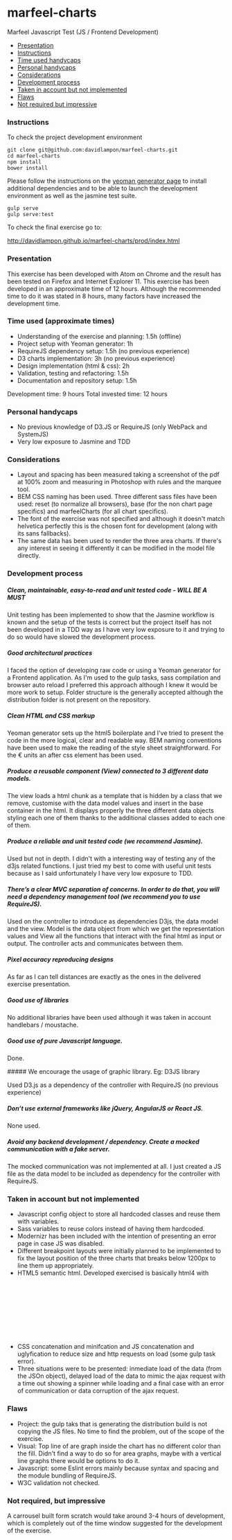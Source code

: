 # marfeel-charts
Marfeel Javascript Test (JS / Frontend Development)

* [Presentation](#presentation)
* [Instructions](#instructions)
* [Time used handycaps](#time_used)
* [Personal handycaps](#personal_handycaps)
* [Considerations](#considerations)
* [Development process](#development_proces)
* [Taken in account but not implemented](#account)
* [Flaws](#flaws)
* [Not required but impressive](#impressive)

### <a name="instructions"></a>Instructions

To check the project development environment

```
git clone git@github.com:davidlampon/marfeel-charts.git
cd marfeel-charts
npm install
bower install
```

Please follow the instructions on the <a href="https://github.com/yeoman/generator-webapp">yeoman generator page</a> to install additional dependencies and to be able to launch the development environment as well as the jasmine test suite.

```
gulp serve
gulp serve:test
```

To check the final exercise go to:

<a href="http://davidlampon.github.io/marfeel-charts/prod/index.html">http://davidlampon.github.io/marfeel-charts/prod/index.html</a>

### <a name="presentation"></a>Presentation

This exercise has been developed with Atom on Chrome and the result has been tested on Firefox and Internet Explorer 11. This exercise has been developed in an approximate time of 12 hours. Although the recommended time to do it was stated in 8 hours, many factors have increased the development time.

### <a name="time_used"></a>Time used (approximate times)
* Understanding of the exercise and planning: 1.5h (offline)
* Project setup with Yeoman generator: 1h
* RequireJS dependency setup: 1.5h (no previous experience)
* D3 charts implementation: 3h (no previous experience)
* Design implementation (html & css): 2h
* Validation, testing and refactoring: 1.5h
* Documentation and repository setup: 1.5h

Development time: 9 hours
Total invested time: 12 hours

### <a name="personal_handycaps"></a>Personal handycaps
* No previous knowledge of D3.JS or RequireJS (only WebPack and SystemJS)
* Very low exposure to Jasmine and TDD

### <a name="considerations"></a>Considerations
* Layout and spacing has been measured taking a screenshot of the pdf at 100% zoom and measuring in Photoshop with rules and the marquee tool. 
* BEM CSS naming has been used. Three different sass files have been used: reset (to normalize all browsers), base (for the non chart page specifics) and marfeelCharts (for all chart specifics).
* The font of the exercise was not specified and although it doesn't match helvetica perfectly this is the chosen font for development (along with its sans fallbacks).
* The same data has been used to render the three area charts. If there's any interest in seeing it differently it can be modified in the model file directly.

### <a name="development_proces"></a>Development process

##### Clean, maintainable, easy-to-read and unit tested code - WILL BE A MUST 

Unit testing has been implemented to show that the Jasmine workflow is known and the setup of the tests is correct but the project itself has not been developed in a TDD way as I have very low exposure to it and trying to do so would have slowed the development process.

##### Good architectural practices 

I faced the option of developing raw code or using a Yeoman generator for a Frontend application. As I'm used to the gulp tasks, sass compilation and browser auto reload I preferred this approach although I knew it would be more work to setup. Folder structure is the generally accepted although the distribution folder is not present on the repository. 

##### Clean HTML and CSS markup 

Yeoman generator sets up the html5 boilerplate and I've tried to present the code in the more logical, clear and readable way. BEM naming conventions have been used to make the reading of the style sheet straightforward. For the € units an after css element has been used.

##### Produce a reusable component (View) connected to 3 different data models. 

The view loads a html chunk as a template that is hidden by a class that we remove, customise with the data model values and insert in the base container in the html. It displays properly the three different data objects styling each one of them thanks to the additional classes added to each one of them.

##### Produce a reliable and unit tested code (we recommend Jasmine). 

Used but not in depth. I didn't with a interesting way of testing any of the d3js related functions. I just tried my best to come with useful unit tests because as I said unfortunately I have very low exposure to TDD.

##### There’s a clear MVC separation of concerns. In order to do that, you will need a dependency management tool (we recommend you to use RequireJS). 

Used on the controller to introduce as dependencies D3js, the data model and the view. Model is the data object from which we get the representation values and View all the functions that interact with the final html as input or output. The controller acts and communicates between them.

##### Pixel accuracy reproducing designs 

As far as I can tell distances are exactly as the ones in the delivered exercise presentation.

##### Good use of libraries 

No additional libraries have been used although it was taken in account handlebars / moustache.

##### Good use of pure Javascript language. 

Done.

##### We encourage the usage of graphic library. Eg: D3JS library 

Used D3.js as a dependency of the controller with RequireJS (no previous experience)

##### Don’t use external frameworks like jQuery, AngularJS or React JS. 

None used. 

##### Avoid any backend development / dependency. Create a mocked communication with a fake server. 

The mocked communication was not implemented at all. I just created a JS file as the data model to be included as dependency for the controller with RequireJS. 

### <a name="account"></a>Taken in account but not implemented
* Javascript config object to store all hardcoded classes and reuse them with variables.
* Sass variables to reuse colors instead of having them hardcoded.
* Modernizr has been included with the intention of presenting an error page in case JS was disabled.
* Different breakpoint layouts were initially planned to be implemented to fix the layout position of the three charts that breaks below 1200px to line them up appropriately. 
* HTML5 semantic html. Developed exercised is basically html4 with <svg> tags. Some improvements could be made with template, figure and figcaption tags. 
* CSS concatenation and minifcation and JS concatenation and uglyfication to reduce size and http requests on load (some gulp task error).
* Three situations were to be presented: inmediate load of the data (from the JSOn object), delayed load of the data to mimic the ajax request with a time out showing a spinner while loading and a final case with an error of communication or data corruption of the ajax request.

### <a name="flaws"></a>Flaws
* Project: the gulp taks that is generating the distribution build is not copying the JS files. No time to find the problem, out of the scope of the exercise.
* Visual: Top line of are graph inside the chart has no different color than the fill. Didn't find a way to do so for area graphs, maybe with a vertical line graphs there would be options to do it.
* Javascript: some Eslint errors mainly because syntax and spacing and the module bundling of RequireJS.
* W3C validation not checked.

### <a name="impressive"></a>Not required, but impressive

A carrousel built form scratch would take around 3-4 hours of development, which is completely out of the time window suggested for the development of the exercise. 
